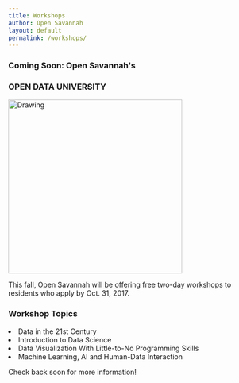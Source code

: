 ```yaml
---
title: Workshops
author: Open Savannah
layout: default
permalink: /workshops/
---
```


### Coming Soon: Open  Savannah's
<h3><strong> OPEN DATA UNIVERSITY</strong></h3>


 <img src="http://cvlassets.s3.amazonaws.com/open-savannah-workshops.png" alt="Drawing" style="width: 350px;"/>


This fall, Open Savannah will be offering free two-day workshops to residents who apply by Oct. 31, 2017.

<h3>Workshop Topics</h3>
<li>Data in the 21st Century</li>
<li>Introduction to Data Science</li>
<li>Data Visualization With Little-to-No Programming Skills</li>
<li>Machine Learning, AI and Human-Data Interaction</li>

Check back soon for more information!

